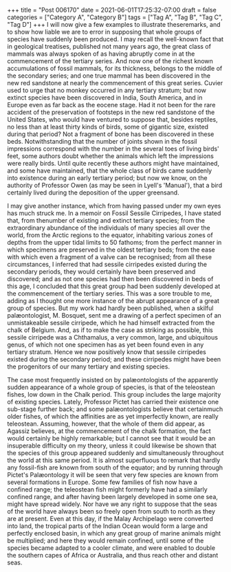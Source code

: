 +++
title = "Post 006170"
date = 2021-06-01T17:25:32-07:00
draft = false
categories = ["Category A", "Category B"]
tags = ["Tag A", "Tag B", "Tag C", "Tag D"]
+++
I will now give a few examples to illustrate theseremarks, and to show how liable we are to error in supposing that whole groups of species have suddenly been produced. I may recall the well-known fact that in geological treatises, published not many years ago, the great class of mammals was always spoken of as having abruptly come in at the commencement of the tertiary series. And now one of the richest known accumulations of fossil mammals, for its thickness, belongs to the middle of the secondary series; and one true mammal has been discovered in the new red sandstone at nearly the commencement of this great series. Cuvier used to urge that no monkey occurred in any tertiary stratum; but now extinct species have been discovered in India, South America, and in Europe even as far back as the eocene stage. Had it not been for the rare accident of the preservation of footsteps in the new red sandstone of the United States, who would have ventured to suppose that, besides reptiles, no less than at least thirty kinds of birds, some of gigantic size, existed during that period? Not a fragment of bone has been discovered in these beds. Notwithstanding that the number of joints shown in the fossil impressions correspond with the number in the several toes of living birds' feet, some authors doubt whether the animals which left the impressions were really birds. Until quite recently these authors might have maintained, and some have maintained, that the whole class of birds came suddenly into existence during an early tertiary period; but now we know, on the authority of Professor Owen (as may be seen in Lyell's 'Manual'), that a bird certainly lived during the deposition of the upper greensand.

I may give another instance, which from having passed under my own eyes has much struck me. In a memoir on Fossil Sessile Cirripedes, I have stated that, from thenumber of existing and extinct tertiary species; from the extraordinary abundance of the individuals of many species all over the world, from the Arctic regions to the equator, inhabiting various zones of depths from the upper tidal limits to 50 fathoms; from the perfect manner in which specimens are preserved in the oldest tertiary beds; from the ease with which even a fragment of a valve can be recognised; from all these circumstances, I inferred that had sessile cirripedes existed during the secondary periods, they would certainly have been preserved and discovered; and as not one species had then been discovered in beds of this age, I concluded that this great group had been suddenly developed at the commencement of the tertiary series. This was a sore trouble to me, adding as I thought one more instance of the abrupt appearance of a great group of species. But my work had hardly been published, when a skilful palæontologist, M. Bosquet, sent me a drawing of a perfect specimen of an unmistakeable sessile cirripede, which he had himself extracted from the chalk of Belgium. And, as if to make the case as striking as possible, this sessile cirripede was a Chthamalus, a very common, large, and ubiquitous genus, of which not one specimen has as yet been found even in any tertiary stratum. Hence we now positively know that sessile cirripedes existed during the secondary period; and these cirripedes might have been the progenitors of our many tertiary and existing species.

The case most frequently insisted on by palæontologists of the apparently sudden appearance of a whole group of species, is that of the teleostean fishes, low down in the Chalk period. This group includes the large majority of existing species. Lately, Professor Pictet has carried their existence one sub-stage further back; and some palæontologists believe that certainmuch older fishes, of which the affinities are as yet imperfectly known, are really teleostean. Assuming, however, that the whole of them did appear, as Agassiz believes, at the commencement of the chalk formation, the fact would certainly be highly remarkable; but I cannot see that it would be an insuperable difficulty on my theory, unless it could likewise be shown that the species of this group appeared suddenly and simultaneously throughout the world at this same period. It is almost superfluous to remark that hardly any fossil-fish are known from south of the equator; and by running through Pictet's Palæontology it will be seen that very few species are known from several formations in Europe. Some few families of fish now have a confined range; the teleostean fish might formerly have had a similarly confined range, and after having been largely developed in some one sea, might have spread widely. Nor have we any right to suppose that the seas of the world have always been so freely open from south to north as they are at present. Even at this day, if the Malay Archipelago were converted into land, the tropical parts of the Indian Ocean would form a large and perfectly enclosed basin, in which any great group of marine animals might be multiplied; and here they would remain confined, until some of the species became adapted to a cooler climate, and were enabled to double the southern capes of Africa or Australia, and thus reach other and distant seas.
